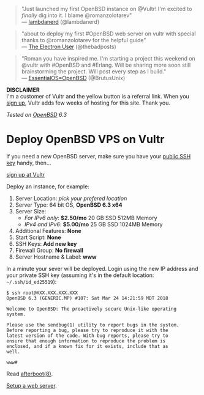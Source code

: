 > "Just launched my first OpenBSD instance on @Vultr! I'm excited
to *finally* dig into it. I blame @romanzolotarev"<br>&mdash;
[lambdanerd](https://mobile.twitter.com/lambdanerd/status/1027817634434371584 "20 Aug 2018")
(@lambdanerd)

> "about to deploy my first #OpenBSD web server on vultr with special
thanks to @romanzolotarev for the helpful guide"<br>&mdash;
[The Electron User](https://twitter.com/thebadposts/status/1027644226547240960 "9 Aug 2018")
(@thebadposts)

> "Roman you have inspired me. I'm starting a project this weekend
on @vultr with #OpenBSD and #Erlang. Will be sharing more soon still
brainstorming the project. Will post every step as I build."<br>&mdash;
[EssentialOS=OpenBSD](https://twitter.com/BrutusUnix/status/987485038630572032 "21 Apr 2018")
(@BrutusUnix)

**DISCLAIMER**<br> I'm a customer of Vultr and the yellow button
is a referral link.  When you [sign
up](https://www.vultr.com/pricing/?ref=7035749), Vultr adds few
weeks of hosting for this site. Thank you.


_Tested on [OpenBSD](/openbsd/) 6.3_

# Deploy OpenBSD VPS on Vultr

If you need a new OpenBSD server, make sure you have your [public
SSH key](/ssh.html) handy, then...

<a href="https://www.vultr.com/pricing/?ref=7035749" class="button">sign up at Vultr</a>

Deploy an instance, for example:

1. Server Location: _pick your prefered location_
1. Server Type: 64 bit OS, **OpenBSD 6.3 x64**
1. Server Size: 
   - _For IPv6 only_: **$2.50/mo** 20 GB SSD 512MB Memory
   - _IPv4 and IPv6_: **$5.00/mo** 25 GB SSD 1024MB Memory
1. Additional Features: **None**
1. Start Script: **None**
1. SSH Keys: **Add new key**
1. Firewall Group: **No firewall**
1. Server Hostname & Label: **www**

In a minute your sever will be deployed. Login using the new IP address
and your private SSH key (assuming it's in the default location:
`~/.ssh/id_ed25519`):

    $ ssh root@XXX.XXX.XXX.XXX
    OpenBSD 6.3 (GENERIC.MP) #107: Sat Mar 24 14:21:59 MDT 2018

    Welcome to OpenBSD: The proactively secure Unix-like operating
    system.

    Please use the sendbug(1) utility to report bugs in the system.
    Before reporting a bug, please try to reproduce it with the
    latest version of the code. With bug reports, please try to
    ensure that enough information to reproduce the problem is
    enclosed, and if a known fix for it exists, include that as
    well.

    www#

Read [afterboot(8)](https://man.openbsd.org/afterboot.8).

[Setup a web server](/openbsd/webserver.html).

